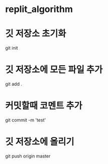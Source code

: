 # replit_algorithm
# 깃 저장소 초기화
git init

# 깃 저장소에 모든 파일 추가
git add .

# 커밋할때 코멘트 추가
git commit -m 'test'

# 깃 저장소에 올리기
git push origin master
